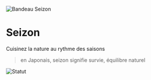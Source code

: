 ![Bandeau Seizon](https://loader-host.seizon.fr/bandeau.png)

# Seizon
Cuisinez la nature au rythme des saisons

> en Japonais, seizon signifie survie, équilibre naturel 

![Statut](https://github.com/gael-pri/seizon/actions/workflows/loader-host.yml/badge.svg)
